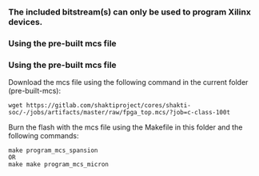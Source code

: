 ### The included bitstream(s) can only be used to program Xilinx devices.
### Using the pre-built mcs file
### Using the pre-built mcs file
Download the mcs file using the following command in the current folder (pre-built-mcs):

```
wget https://gitlab.com/shaktiproject/cores/shakti-soc/-/jobs/artifacts/master/raw/fpga_top.mcs/?job=c-class-100t 
```

Burn the flash with the mcs file using the Makefile in this folder and the following commands:
```
make program_mcs_spansion
OR
make make program_mcs_micron
```

